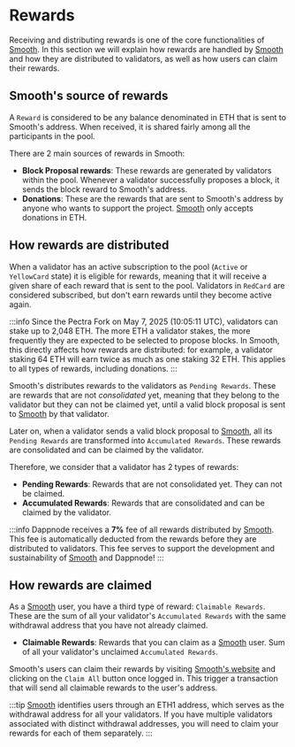 # Rewards

Receiving and distributing rewards is one of the core functionalities of [Smooth](https://smooth.dappnode.io/). In this section we will explain how rewards are handled by [Smooth](https://smooth.dappnode.io/) and how they are distributed to validators, as well as how users can claim their rewards.

## Smooth's source of rewards

A `Reward` is considered to be any balance denominated in ETH that is sent to Smooth's address. When received, it is shared fairly among all the participants in the pool.

There are 2 main sources of rewards in Smooth:

- **Block Proposal rewards**: These rewards are generated by validators within the pool. Whenever a validator successfully proposes a block, it sends the block reward to Smooth's address.
- **Donations**: These are the rewards that are sent to Smooth's address by anyone who wants to support the project. [Smooth](https://smooth.dappnode.io/) only accepts donations in ETH.

## How rewards are distributed

When a validator has an active subscription to the pool (`Active` or `YellowCard` state) it is eligible for rewards, meaning that it will receive a given share of each reward that is sent to the pool. Validators in `RedCard` are considered subscribed, but don't earn rewards until they become active again.

:::info
Since the Pectra Fork on May 7, 2025 (10:05:11 UTC), validators can stake up to 2,048 ETH. The more ETH a validator stakes, the more frequently they are expected to be selected to propose blocks. In Smooth, this directly affects how rewards are distributed: for example, a validator staking 64 ETH will earn twice as much as one staking 32 ETH. This applies to all types of rewards, including donations.
:::

Smooth's distributes rewards to the validators as `Pending Rewards`. These are rewards that are not _consolidated_ yet, meaning that they belong to the validator but they can not be claimed yet, until a valid block proposal is sent to [Smooth](https://smooth.dappnode.io/) by that validator.

Later on, when a validator sends a valid block proposal to [Smooth](https://smooth.dappnode.io/), all its `Pending Rewards` are transformed into `Accumulated Rewards`. These rewards are consolidated and can be claimed by the validator.

Therefore, we consider that a validator has 2 types of rewards:

- **Pending Rewards**: Rewards that are not consolidated yet. They can not be claimed.
- **Accumulated Rewards**: Rewards that are consolidated and can be claimed by the validator.

:::info
Dappnode receives a **7%** fee of all rewards distributed by [Smooth](https://smooth.dappnode.io/). This fee is automatically deducted from the rewards before they are distributed to validators. This fee serves to support the development and sustainability of [Smooth](https://smooth.dappnode.io/) and Dappnode!
:::

## How rewards are claimed

As a [Smooth](https://smooth.dappnode.io/) user, you have a third type of reward: `Claimable Rewards`. These are the sum of all your validator's `Accumulated Rewards` with the same withdrawal address that you have not already claimed.

- **Claimable Rewards**: Rewards that you can claim as a [Smooth](https://smooth.dappnode.io/) user. Sum of all your validator's unclaimed `Accumulated Rewards`.

Smooth's users can claim their rewards by visiting [Smooth's website](https://smooth.dappnode.io/) and clicking on the `Claim All` button once logged in. This trigger a transaction that will send all claimable rewards to the user's address.

:::tip
[Smooth](https://smooth.dappnode.io/) identifies users through an ETH1 address, which serves as the withdrawal address for all your validators. If you have multiple validators associated with distinct withdrawal addresses, you will need to claim your rewards for each of them separately.
:::
